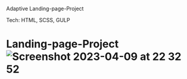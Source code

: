 Adaptive Landing-page-Project

Tech: HTML, SCSS, GULP


# Landing-page-Project![Screenshot 2023-04-09 at 22 32 52](https://user-images.githubusercontent.com/101652883/230792867-91ef2435-537b-4aa4-9f3a-c801025330a7.png)
